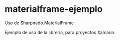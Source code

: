 # materialframe-ejemplo
Uso de Sharpnado.MaterialFrame

Ejemplo de  uso de la libreria, para proyectos Xamarin.


